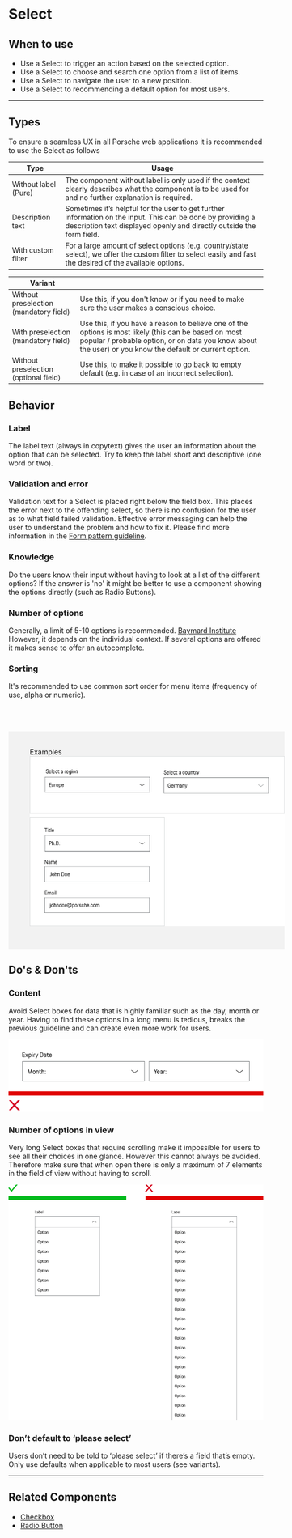 # Select

<TableOfContents></TableOfContents>

## When to use

- Use a Select to trigger an action based on the selected option.
- Use a Select to choose and search one option from a list of items.
- Use a Select to navigate the user to a new position.
- Use a Select to recommending a default option for most users.

---

## Types

To ensure a seamless UX in all Porsche web applications it is recommended to use the Select as follows

| Type                 | Usage                                                                                                                                                                               |
| -------------------- | ----------------------------------------------------------------------------------------------------------------------------------------------------------------------------------- |
| Without label (Pure) | The component without label is only used if the context clearly describes what the component is to be used for and no further explanation is required.                              |
| Description text     | Sometimes it’s helpful for the user to get further information on the input. This can be done by providing a description text displayed openly and directly outside the form field. |
| With custom filter   | For a large amount of select options (e.g. country/state select), we offer the custom filter to select easily and fast the desired of the available options.                        |

| Variant                                |                                                                                                                                                                                                                  |
| -------------------------------------- | ---------------------------------------------------------------------------------------------------------------------------------------------------------------------------------------------------------------- |
| Without preselection (mandatory field) | Use this, if you don't know or if you need to make sure the user makes a conscious choice.                                                                                                                       |
| With preselection (mandatory field)    | Use this, if you have a reason to believe one of the options is most likely (this can be based on most popular / probable option, or on data you know about the user) or you know the default or current option. |
| Without preselection (optional field)  | Use this, to make it possible to go back to empty default (e.g. in case of an incorrect selection).                                                                                                              |

## Behavior

### Label

The label text (always in copytext) gives the user an information about the option that can be selected. Try to keep the
label short and descriptive (one word or two).

### Validation and error

Validation text for a Select is placed right below the field box. This places the error next to the offending select, so
there is no confusion for the user as to what field failed validation. Effective error messaging can help the user to
understand the problem and how to fix it. Please find more information in the [Form pattern guideline](patterns/forms).

### Knowledge

Do the users know their input without having to look at a list of the different options? If the answer is 'no' it might
be better to use a component showing the options directly (such as Radio Buttons).

### Number of options

Generally, a limit of 5-10 options is recommended. [Baymard Institute](https://baymard.com/blog/drop-down-usability)
However, it depends on the individual context. If several options are offered it makes sense to offer an autocomplete.

### Sorting

It's recommended to use common sort order for menu items (frequency of use, alpha or numeric).

<div style="background:#F2F2F2; width:100%; margin-top: 64px; padding-top: 32px; padding-left: 42px; padding-bottom: 42px;">
   <p-headline variant="headline-3" tag="h3" style="margin-bottom: 24px;">Examples</p-headline>
   <img src="assets/select-examples.png" alt="Examples for select usage" />
</div>

## Do's & Don'ts

### Content

Avoid Select boxes for data that is highly familiar such as the day, month or year. Having to find these options in a
long menu is tedious, breaks the previous guideline and can create even more work for users.

![Example for alignment](assets/select-dont-content.png)

### Number of options in view

Very long Select boxes that require scrolling make it impossible for users to see all their choices in one glance.
However this cannot always be avoided. Therefore make sure that when open there is only a maximum of 7 elements in the
field of view without having to scroll.

![Example for alignment](assets/select-dont-items.png)

### Don’t default to ‘please select’

Users don’t need to be told to ‘please select’ if there’s a field that’s empty. Only use defaults when applicable to
most users (see variants).

---

## Related Components

- [Checkbox](components/checkbox)
- [Radio Button](components/radio-button)
